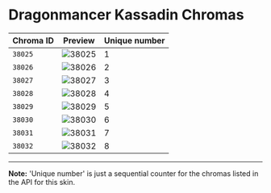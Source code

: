 # Dragonmancer Kassadin Chromas

| Chroma ID | Preview | Unique number |
|---|---|---|
| `38025` | ![38025](https://raw.communitydragon.org/latest/plugins/rcp-be-lol-game-data/global/default/v1/champion-chroma-images/38/38025.png) | 1 |
| `38026` | ![38026](https://raw.communitydragon.org/latest/plugins/rcp-be-lol-game-data/global/default/v1/champion-chroma-images/38/38026.png) | 2 |
| `38027` | ![38027](https://raw.communitydragon.org/latest/plugins/rcp-be-lol-game-data/global/default/v1/champion-chroma-images/38/38027.png) | 3 |
| `38028` | ![38028](https://raw.communitydragon.org/latest/plugins/rcp-be-lol-game-data/global/default/v1/champion-chroma-images/38/38028.png) | 4 |
| `38029` | ![38029](https://raw.communitydragon.org/latest/plugins/rcp-be-lol-game-data/global/default/v1/champion-chroma-images/38/38029.png) | 5 |
| `38030` | ![38030](https://raw.communitydragon.org/latest/plugins/rcp-be-lol-game-data/global/default/v1/champion-chroma-images/38/38030.png) | 6 |
| `38031` | ![38031](https://raw.communitydragon.org/latest/plugins/rcp-be-lol-game-data/global/default/v1/champion-chroma-images/38/38031.png) | 7 |
| `38032` | ![38032](https://raw.communitydragon.org/latest/plugins/rcp-be-lol-game-data/global/default/v1/champion-chroma-images/38/38032.png) | 8 |

---

**Note:** 'Unique number' is just a sequential counter for the chromas listed in the API for this skin.